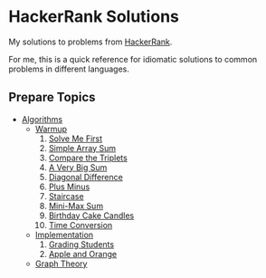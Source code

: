 # HackerRank Solutions

My solutions to problems from [HackerRank](https://www.hackerrank.com/).

For me, this is a quick reference for idiomatic solutions to common problems in different languages.

## Prepare Topics

- [Algorithms](Prepare/Algorithms)
  - [Warmup](Prepare/Algorithms/Warmup)
    1. [Solve Me First](Prepare/Algorithms/Warmup/1-Solve-Me-First)
    2. [Simple Array Sum](Prepare/Algorithms/Warmup/2-Simple-Array-Sum)
    3. [Compare the Triplets](Prepare/Algorithms/Warmup/3-Compare-the-Triplets)
    4. [A Very Big Sum](Prepare/Algorithms/Warmup/4-A-Very-Big-Sum)
    5. [Diagonal Difference](Prepare/Algorithms/Warmup/5-Diagonal-Difference)
    6. [Plus Minus](Prepare/Algorithms/Warmup/6-Plus-Minus)
    7. [Staircase](Prepare/Algorithms/Warmup/7-Staircase)
    8. [Mini-Max Sum](Prepare/Algorithms/Warmup/8-Mini-Max-Sum)
    9. [Birthday Cake Candles](Prepare/Algorithms/Warmup/9-Birthday-Cake-Candles)
    10. [Time Conversion](Prepare/Algorithms/Warmup/10-Time-Conversion)
  - [Implementation](Prepare/Algorithms/Implementation)
    1. [Grading Students](Prepare/Algorithms/Implementation/1-Grading-Students)
    2. [Apple and Orange](Prepare/Algorithms/Implementation/2-Apple-and-Orange)
  - [Graph Theory](Prepare/Algorithms/Graph-Theory)
